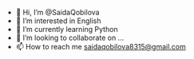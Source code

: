 - 👋 Hi, I’m @SaidaQobilova
- 👀 I’m interested in English
- 🌱 I’m currently learning Python
- 💞️ I’m looking to collaborate on ...
- 📫 How to reach me saidaqobilova8315@gmail.com

<!---
SaidaQobilova/SaidaQobilova is a ✨ special ✨ repository because its `README.md` (this file) appears on your GitHub profile.
You can click the Preview link to take a look at your changes.
--->
